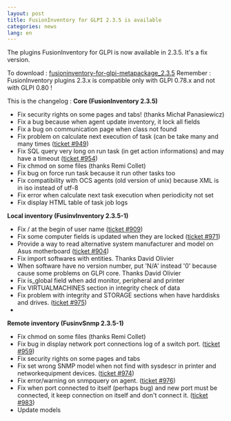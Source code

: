 ```yaml
---
layout: post
title: FusionInventory for GLPI 2.3.5 is available
categories: news
lang: en
---
```


The plugins FusionInventory for GLPI is now available in 2.3.5. It's a fix version.

To download : [fusioninventory-for-glpi-metapackage_2.3.5](http://forge.fusioninventory.org/attachments/download/408/fusioninventory-for-glpi-metapackage_2.3.5.tar.gz)
Remember : FusionInventory plugins 2.3.x is compatible only with GLPI 0.78.x and not with GLPI 0.80 !

This is the changelog : 
<strong>Core (FusionInventory 2.3.5)</strong>


* Fix security rights on some pages and tabs! (thanks  Michał Panasiewicz)
* Fix a bug because when agent update inventory, it lock all fields
* Fix a bug on communication page when class not found
* Fix problem on calculate next execution of task (can be take many and many times ([ticket #949](http://forge.fusioninventory.org/issues/949))
* Fix SQL query very long on run task (in get action informations) and may have a timeout  ([ticket #954](http://forge.fusioninventory.org/issues/954))
* Fix chmod on some files (thanks Remi Collet)
* Fix bug on force run task because it run other tasks too
* Fix compatibility with OCS agents (old version of unix) because XML is in iso instead of utf-8
* Fix error when calculate next task execution when periodicity not set
* Fix display HTML table of task job logs




<strong>Local inventory (FusinvInventory 2.3.5-1)</strong>


* Fix / at the begin of user name ([ticket #909](http://forge.fusioninventory.org/issues/909))
* Fix some computer fields is updated when they are locked ([ticket #971](http://forge.fusioninventory.org/issues/971))
* Provide a way to read alternative system manufacturer and model on Asus motherboard ([ticket #904](http://forge.fusioninventory.org/issues/904))
* Fix import softwares with entities. Thanks  David Olivier
* When software have no version number, put 'N/A' instead '0' because cause some problems on GLPI core. Thanks  David Olivier
* Fix is_global field when add monitor, peripheral and printer
* Fix VIRTUALMACHINES section in integrity check of data
* Fix problem with integrity and STORAGE sections when have harddisks and drives. ([ticket #975](http://forge.fusioninventory.org/issues/975))
* 



<strong>Remote inventory (FusinvSnmp 2.3.5-1)</strong>


* Fix chmod on some files (thanks Remi Collet)
* Fix bug in display network port connections log of a switch port. ([ticket #959](http://forge.fusioninventory.org/issues/959))
* Fix security rights on some pages and tabs
* Fix set wrong SNMP model when not find with sysdescr in printer and networkequipment devices. ([ticket #974](http://forge.fusioninventory.org/issues/974))
* Fix error/warning on snmpquery on agent. ([ticket #976](http://forge.fusioninventory.org/issues/976))
* Fix when port connected to itself (perhaps bug) and new port must be connected, it keep connection on itself and don't connect it. ([ticket #983](http://forge.fusioninventory.org/issues/983))
* Update models



